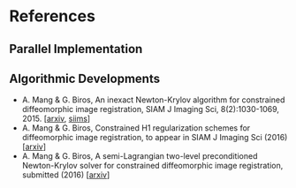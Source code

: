 # References

## Parallel Implementation

## Algorithmic Developments

* A. Mang & G. Biros, An inexact Newton-Krylov algorithm for constrained diffeomorphic image registration, SIAM J Imaging Sci, 8(2):1030-1069, 2015. [[arxiv](https://arxiv.org/abs/1408.6299v3), [siims](http://epubs.siam.org/doi/10.1137/140984002)]
* A. Mang & G. Biros, Constrained H1 regularization schemes for diffeomorphic image registration, to appear in SIAM J Imaging Sci (2016) [[arxiv](https://arxiv.org/abs/1503.00757)]
* A. Mang & G. Biros, A semi-Lagrangian two-level preconditioned Newton-Krylov solver for constrained diffeomorphic image registration, submitted (2016) [[arxiv](https://arxiv.org/abs/1604.02153)]